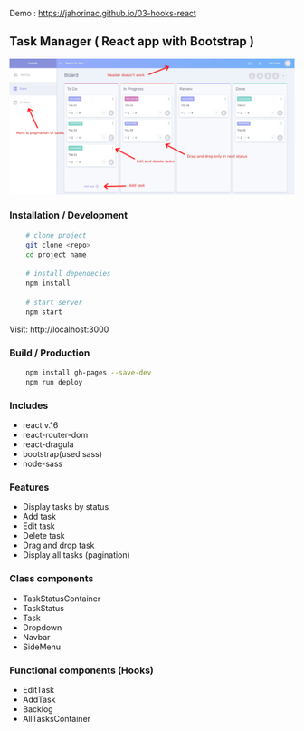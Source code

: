 Demo : https://jahorinac.github.io/03-hooks-react

## Task Manager ( React app with Bootstrap )

![alt text](https://github.com/jahorinac/03-hooks-react/blob/master/src/assets/screenshot-app.jpg?raw=true)

### Installation / Development

```bash
    # clone project
    git clone <repo>
    cd project name
    
    # install dependecies
    npm install
    
    # start server
    npm start
```
Visit: http://localhost:3000

### Build / Production

```bash
    npm install gh-pages --save-dev
    npm run deploy
```

### Includes

- react v.16
- react-router-dom
- react-dragula
- bootstrap(used sass)
- node-sass

### Features

* Display tasks by status
* Add task
* Edit task
* Delete task
* Drag and drop task
* Display all tasks (pagination)

### Class components

 - TaskStatusContainer
 - TaskStatus
 - Task
 - Dropdown
 - Navbar
 - SideMenu
 
 ### Functional components (Hooks)
 
 - EditTask
 - AddTask
 - Backlog
 - AllTasksContainer

